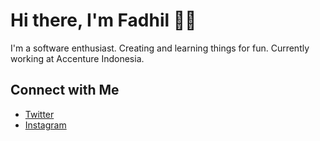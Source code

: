 # Hi there, I'm Fadhil 👋🏻
I'm a software enthusiast. Creating and learning things for fun.
Currently working at Accenture Indonesia.

## Connect with Me

- [Twitter](https://twitter.com/fadhil_radhian) <br/>
- [Instagram](https://www.instagram.com/fadhilradhian) <br/>
